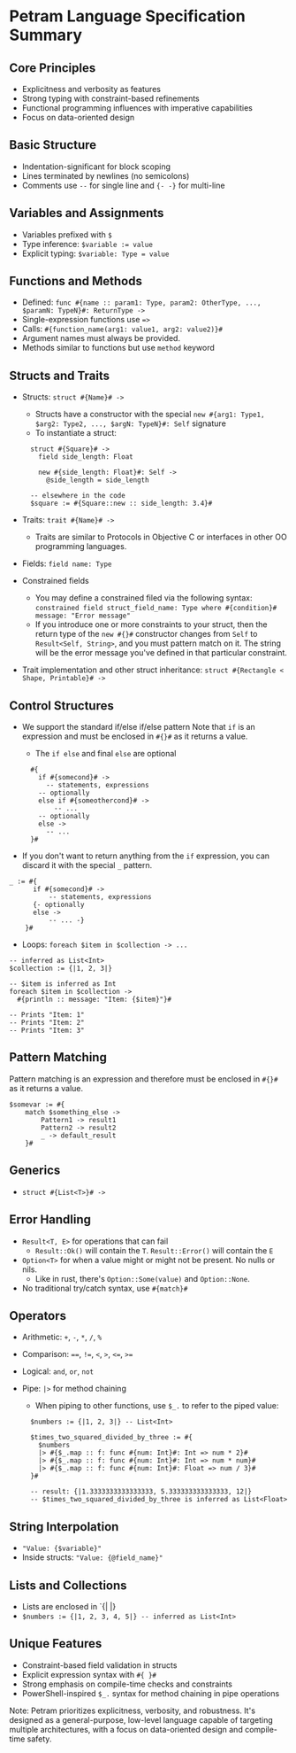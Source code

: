 # Petram Language Specification Summary

## Core Principles

- Explicitness and verbosity as features
- Strong typing with constraint-based refinements
- Functional programming influences with imperative capabilities
- Focus on data-oriented design

## Basic Structure

- Indentation-significant for block scoping
- Lines terminated by newlines (no semicolons)
- Comments use `--` for single line and `{- -}` for multi-line

## Variables and Assignments

- Variables prefixed with `$`
- Type inference: `$variable := value`
- Explicit typing: `$variable: Type = value`

## Functions and Methods

- Defined: `func #{name :: param1: Type, param2: OtherType, ..., $paramN: TypeN}#: ReturnType ->`
- Single-expression functions use `=>`
- Calls: `#{function_name(arg1: value1, arg2: value2)}#`
- Argument names must always be provided.
- Methods similar to functions but use `method` keyword

## Structs and Traits

- Structs: `struct #{Name}# ->`
  - Structs have a constructor with the special `new #{arg1: Type1, $arg2: Type2, ..., $argN: TypeN}#: Self` signature
  - To instantiate a struct:
  
  ```petra
    struct #{Square}# ->
      field side_length: Float

      new #{side_length: Float}#: Self ->
        @side_length = side_length

    -- elsewhere in the code
    $square := #{Square::new :: side_length: 3.4}#
  ```

- Traits: `trait #{Name}# ->`
  - Traits are similar to Protocols in Objective C or interfaces in other OO programming languages.
- Fields: `field name: Type`
- Constrained fields
  - You may define a constrained filed via the following syntax: `constrained field struct_field_name: Type where #{condition}# message: "Error message"`
  - If you introduce one or more constraints to your struct, then the return type of the `new #{}#` constructor changes from `Self` to `Result<Self, String>`, and you must pattern match on it. The string will be the error message you've defined in that particular constraint.
- Trait implementation and other struct inheritance: `struct #{Rectangle < Shape, Printable}# ->`

## Control Structures

- We support the standard if/else if/else pattern Note that `if` is an expression and must be enclosed in `#{}#` as it returns a value.
  - The `if else` and final `else` are optional

  ```petra
    #{
      if #{somecond}# ->
        -- statements, expressions
      -- optionally
      else if #{someothercond}# ->
          -- ...
      -- optionally
      else ->
        -- ...
    }#
    ```

- If you don't want to return anything from the `if` expression, you can discard it with the special `_` pattern.

```petra
_ := #{
      if #{somecond}# ->
          -- statements, expressions
      {- optionally
      else ->
          -- ... -}
    }#
```

- Loops: `foreach $item in $collection -> ...`

```petra
-- inferred as List<Int>
$collection := {|1, 2, 3|}

-- $item is inferred as Int
foreach $item in $collection ->
  #{println :: message: "Item: {$item}"}#

-- Prints "Item: 1"
-- Prints "Item: 2"
-- Prints "Item: 3"
```

## Pattern Matching

Pattern matching is an expression and therefore must be enclosed in `#{}#` as it returns a value.

```petra
$somevar := #{
    match $something_else ->
        Pattern1 -> result1
        Pattern2 -> result2
        _ -> default_result
    }#
```

## Generics

- `struct #{List<T>}# ->`

## Error Handling

- `Result<T, E>` for operations that can fail
  - `Result::Ok()` will contain the `T`. `Result::Error()` will contain the `E`
- `Option<T>` for when a value might or might not be present. No nulls or nils.
  - Like in rust, there's `Option::Some(value)` and `Option::None`.
- No traditional try/catch syntax, use `#{match}#`

## Operators

- Arithmetic: `+`, `-`, `*`, `/`, `%`
- Comparison: `==`, `!=`, `<`, `>`, `<=`, `>=`
- Logical: `and`, `or`, `not`
- Pipe: `|>` for method chaining
  - When piping to other functions, use `$_.` to refer to the piped value:

  ```petra
    $numbers := {|1, 2, 3|} -- List<Int>
  
    $times_two_squared_divided_by_three := #{
      $numbers
      |> #{$_.map :: f: func #{num: Int}#: Int => num * 2}#
      |> #{$_.map :: f: func #{num: Int}#: Int => num * num}#
      |> #{$_.map :: f: func #{num: Int}#: Float => num / 3}#
    }#

    -- result: {|1.3333333333333333, 5.333333333333333, 12|}
    -- $times_two_squared_divided_by_three is inferred as List<Float>
  ```

## String Interpolation

- `"Value: {$variable}"`
- Inside structs: `"Value: {@field_name}"`

## Lists and Collections

- Lists are enclosed in `{| |}
- `$numbers := {|1, 2, 3, 4, 5|} -- inferred as List<Int>`

## Unique Features

- Constraint-based field validation in structs
- Explicit expression syntax with `#{ }#`
- Strong emphasis on compile-time checks and constraints
- PowerShell-inspired `$_.` syntax for method chaining in pipe operations

Note: Petram prioritizes explicitness, verbosity, and robustness. It's designed as a general-purpose, low-level language capable of targeting multiple architectures, with a focus on data-oriented design and compile-time safety.
